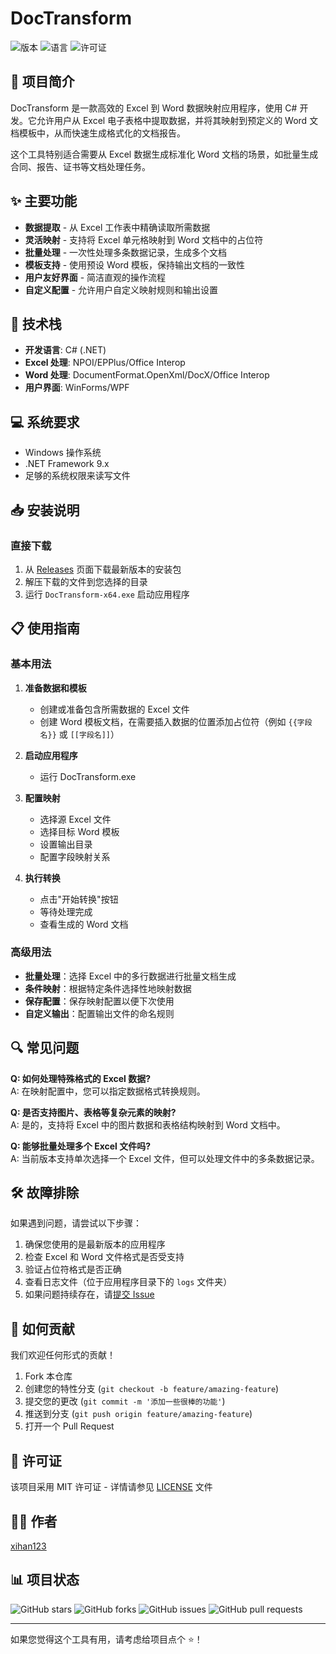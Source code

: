 # DocTransform

![版本](https://img.shields.io/badge/版本-1.0.0-blue.svg)
![语言](https://img.shields.io/badge/语言-C%23-brightgreen.svg)
![许可证](https://img.shields.io/badge/许可证-MIT-orange.svg)

## 📝 项目简介

DocTransform 是一款高效的 Excel 到 Word 数据映射应用程序，使用 C# 开发。它允许用户从 Excel 电子表格中提取数据，并将其映射到预定义的
Word 文档模板中，从而快速生成格式化的文档报告。

这个工具特别适合需要从 Excel 数据生成标准化 Word 文档的场景，如批量生成合同、报告、证书等文档处理任务。

## ✨ 主要功能

- **数据提取** - 从 Excel 工作表中精确读取所需数据
- **灵活映射** - 支持将 Excel 单元格映射到 Word 文档中的占位符
- **批量处理** - 一次性处理多条数据记录，生成多个文档
- **模板支持** - 使用预设 Word 模板，保持输出文档的一致性
- **用户友好界面** - 简洁直观的操作流程
- **自定义配置** - 允许用户自定义映射规则和输出设置

## 🔧 技术栈

- **开发语言**: C# (.NET)
- **Excel 处理**: NPOI/EPPlus/Office Interop
- **Word 处理**: DocumentFormat.OpenXml/DocX/Office Interop
- **用户界面**: WinForms/WPF

## 💻 系统要求

- Windows 操作系统
- .NET Framework 9.x
- 足够的系统权限来读写文件

## 📥 安装说明

### 直接下载

1. 从 [Releases](https://github.com/xihan123/DocTransform/releases) 页面下载最新版本的安装包
2. 解压下载的文件到您选择的目录
3. 运行 `DocTransform-x64.exe` 启动应用程序

## 📋 使用指南

### 基本用法

1. **准备数据和模板**
    - 创建或准备包含所需数据的 Excel 文件
    - 创建 Word 模板文档，在需要插入数据的位置添加占位符（例如 `{{字段名}}` 或 `[[字段名]]`）

2. **启动应用程序**
    - 运行 DocTransform.exe

3. **配置映射**
    - 选择源 Excel 文件
    - 选择目标 Word 模板
    - 设置输出目录
    - 配置字段映射关系

4. **执行转换**
    - 点击"开始转换"按钮
    - 等待处理完成
    - 查看生成的 Word 文档

### 高级用法

- **批量处理**：选择 Excel 中的多行数据进行批量文档生成
- **条件映射**：根据特定条件选择性地映射数据
- **保存配置**：保存映射配置以便下次使用
- **自定义输出**：配置输出文件的命名规则

## 🔍 常见问题

**Q: 如何处理特殊格式的 Excel 数据?**  
A: 在映射配置中，您可以指定数据格式转换规则。

**Q: 是否支持图片、表格等复杂元素的映射?**  
A: 是的，支持将 Excel 中的图片数据和表格结构映射到 Word 文档中。

**Q: 能够批量处理多个 Excel 文件吗?**  
A: 当前版本支持单次选择一个 Excel 文件，但可以处理文件中的多条数据记录。

## 🛠 故障排除

如果遇到问题，请尝试以下步骤：

1. 确保您使用的是最新版本的应用程序
2. 检查 Excel 和 Word 文件格式是否受支持
3. 验证占位符格式是否正确
4. 查看日志文件（位于应用程序目录下的 `logs` 文件夹）
5. 如果问题持续存在，请[提交 Issue](https://github.com/xihan123/DocTransform/issues/new)

## 🤝 如何贡献

我们欢迎任何形式的贡献！

1. Fork 本仓库
2. 创建您的特性分支 (`git checkout -b feature/amazing-feature`)
3. 提交您的更改 (`git commit -m '添加一些很棒的功能'`)
4. 推送到分支 (`git push origin feature/amazing-feature`)
5. 打开一个 Pull Request

## 📜 许可证

该项目采用 MIT 许可证 - 详情请参见 [LICENSE](LICENSE) 文件

## 👨‍💻 作者

[xihan123](https://github.com/xihan123)

## 📊 项目状态

![GitHub stars](https://img.shields.io/github/stars/xihan123/DocTransform?style=social)
![GitHub forks](https://img.shields.io/github/forks/xihan123/DocTransform?style=social)
![GitHub issues](https://img.shields.io/github/issues/xihan123/DocTransform)
![GitHub pull requests](https://img.shields.io/github/issues-pr/xihan123/DocTransform)

---

如果您觉得这个工具有用，请考虑给项目点个 ⭐️！
